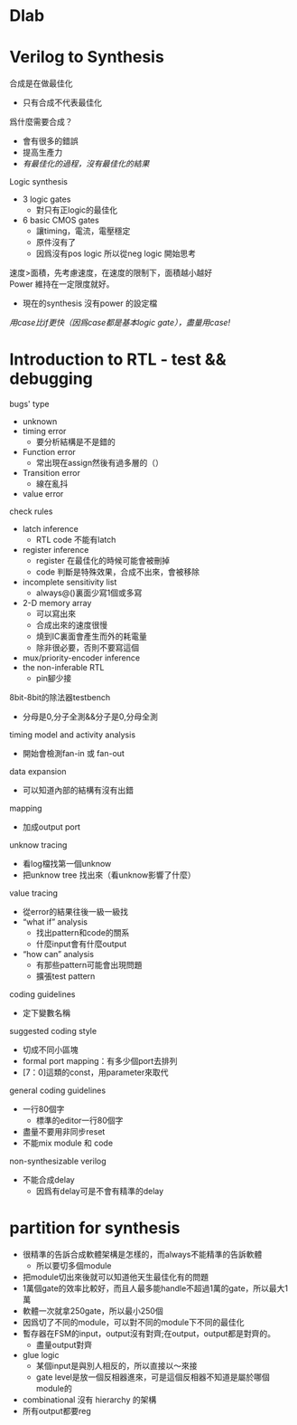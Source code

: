 # Dlab

# Verilog to Synthesis

合成是在做最佳化
+	只有合成不代表最佳化

爲什麼需要合成？
+	會有很多的錯誤
+	提高生產力
+	*有最佳化的過程，沒有最佳化的結果*

Logic synthesis
+	3 logic gates
	*	對只有正logic的最佳化
+	6 basic CMOS gates
	*	讓timing，電流，電壓穩定
	*	原件沒有了
	*	因爲沒有pos logic 所以從neg logic 開始思考

速度>面積，先考慮速度，在速度的限制下，面積越小越好
<br />
Power 維持在一定限度就好。
+	現在的synthesis 沒有power 的設定檔

*用case比if更快（因爲case都是基本logic gate），盡量用case!*

# Introduction to RTL - test && debugging

bugs' type
+	unknown
+	timing error
	*	要分析結構是不是錯的
+	Function error
	*	常出現在assign然後有過多層的（）
+	Transition error
	*	線在亂抖
+	value error

check rules
+	latch inference
	*	RTL code 不能有latch
+	register inference
	*	register 在最佳化的時候可能會被刪掉
	*	code 判斷是特殊效果，合成不出來，會被移除
+	incomplete sensitivity list
	*	always@()裏面少寫1個或多寫
+	2-D memory array
	*	可以寫出來
	*	合成出來的速度很慢
	*	燒到IC裏面會產生而外的耗電量
	*	除非很必要，否則不要寫這個
+	mux/priority-encoder inference
+	the non-inferable RTL
	*	pin腳少接

8bit-8bit的除法器testbench
+	分母是0,分子全測&&分子是0,分母全測

timing model and activity analysis
+	開始會檢測fan-in 或 fan-out

data expansion
+	可以知道內部的結構有沒有出錯

mapping
+	加成output port

unknow tracing
+	看log檔找第一個unknow
+	把unknow tree 找出來（看unknow影響了什麼）

value tracing
+	從error的結果往後一級一級找
+	“what if” analysis
	*	找出pattern和code的關系
	*	什麼input會有什麼output
+	“how can” analysis
	*	有那些pattern可能會出現問題
	*	擴張test pattern

coding guidelines
-	定下變數名稱

suggested coding style
-	切成不同小區塊
-	formal port mapping：有多少個port去排列
-	[7：0]這類的const，用parameter來取代

general coding guidelines
-	一行80個字
	+	標準的editor一行80個字
-	盡量不要用非同步reset
-	不能mix module 和 code

non-synthesizable verilog
-	不能合成delay
	+	因爲有delay可是不會有精準的delay

# partition for synthesis

-	很精準的告訴合成軟體架構是怎樣的，而always不能精準的告訴軟體
	+	所以要切多個module
-	把module切出來後就可以知道他天生最佳化有的問題
-	1萬個gate的效率比較好，而且人最多能handle不超過1萬的gate，所以最大1
	萬
-	軟體一次就拿250gate，所以最小250個
-	因爲切了不同的module，可以對不同的module下不同的最佳化
-	暫存器在FSM的input，output沒有對齊;在output，output都是對齊的。
	+	盡量output對齊
-	glue logic
	+	某個input是與別人相反的，所以直接以～來接
	+	gate level是放一個反相器進來，可是這個反相器不知道是屬於哪個
		module的
-	combinational 沒有 hierarchy 的架構
-	所有output都要reg
